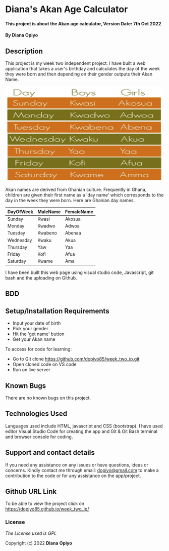 # Diana's Akan Age Calculator

#### This project is about the Akan age calculator, Version Date: 7th Oct 2022

#### By **Diana Opiyo**

## Description

This project is my week two independent project. I have built a web application that takes a user's birthday and calculates the day of the week they were born and then depending on their gender outputs their Akan Name.

 <img src="/images/akannames.png" width="500px" height="300px">

Akan names are derived from Ghanian culture. Frequently in Ghana, children are given their first name as a 'day name' which corresponds to the day in the week they were born. Here are Ghanian day names.

| DayOfWeek | MaleName | FemaleName |
| --------- | -------- | ---------- |
| Sunday    | Kwasi    | Akosua     |
| Monday    | Kwadwo   | Adwoa      |
| Tuesday   | Kwabeno  | Abenaa     |
| Wednesday | Kwaku    | Akua       |
| Thursday  | Yaw      | Yaa        |
| Friday    | Kofi     | Afua       |
| Saturday  | Kwame    | Ama        |

I have been built this web page using visual studio code, Javascript, git bash and the uploading on Github.

## BDD



## Setup/Installation Requirements

- Input your date of birth
- Pick your gender
- Hit the 'get name' button
- Get your Akan name

To access for code for learning:

- Go to Git clone https://github.com/dopiyo85/week_two_ip.git
- Open cloned code on VS code
- Run on live server

## Known Bugs

There are no known bugs on this project.

## Technologies Used

Languages used include HTML, javascript and CSS (bootstrap). I have used editor Visual Studio Code for creating the app and Git & Git Bash terminal and browser console for coding.

## Support and contact details

If you need any assistance on any issues or have questions, ideas or concerns. Kindly contact me through email: dopiyo@gmail.com to make a contribution to the code or for any assistance on the app/project.

## Github URL Link

To be able to view the project click on https://dopiyo85.github.io/week_two_ip/

### License

_The License used is GPL_

Copyright (c) 2022 **Diana Opiyo**

